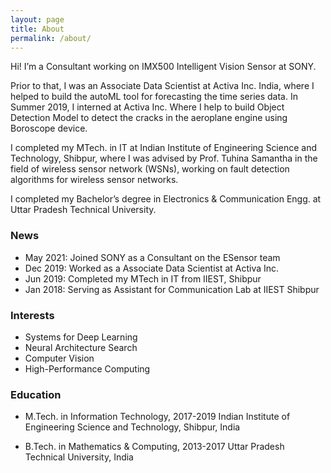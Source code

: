 ```yaml
---
layout: page
title: About
permalink: /about/
---
```

Hi!
I’m a Consultant working on IMX500 Intelligent Vision Sensor at SONY.

Prior to that, I was an Associate Data Scientist at Activa Inc. India, where I helped to build the autoML tool for forecasting the time series data.
In Summer 2019, I interned at Activa Inc. Where I help to build Object Detection Model to detect the cracks in the aeroplane engine using Boroscope device.

I completed my MTech. in IT at Indian Institute of Engineering Science and Technology, Shibpur, where I was advised by Prof. Tuhina Samantha in the field of wireless sensor network (WSNs), working on fault detection algorithms for wireless sensor networks.

I completed my Bachelor’s degree in Electronics & Communication Engg. at Uttar Pradesh Technical University.

### News
-   May 2021: Joined SONY as a Consultant on the ESensor team
-   Dec 2019: Worked as a Associate Data Scientist at Activa Inc.
-   Jun 2019: Completed my MTech in IT  from IIEST, Shibpur
-   Jan 2018: Serving as Assistant for  Communication Lab at IIEST Shibpur

### Interests
-   Systems for Deep Learning
-   Neural Architecture Search
-   Computer Vision
-   High-Performance Computing

### Education
-   M.Tech. in Information Technology, 2017-2019
    Indian Institute of Engineering Science and Technology, Shibpur, India
    
-   B.Tech. in Mathematics & Computing, 2013-2017
    Uttar Pradesh Technical University, India
